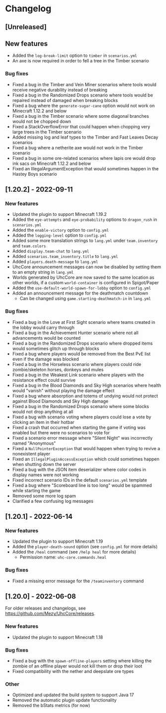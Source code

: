 # Changelog

## [Unreleased]

## New features

- Added the `log-break-limit` option to `timber` in `scenarios.yml`
- An axe is now required in order to fell a tree in the Timber scenario

### Bug fixes

- Fixed a bug in the Timber and Vein Miner scenarios where tools would receive negative durability instead of breaking
- Fixed a bug in the Randomized Drops scenario where tools would be repaired instead of damaged when breaking blocks
- Fixed a bug where the `generate-sugar-cane` option would not work on Minecraft 1.12.2 and below
- Fixed a bug in the Timber scenario where some diagonal branches would not be chopped down
- Fixed a StackOverflowError that could happen when chopping very large trees in the Timber scenario
- Added missing log and leaf types to the Timber and Fast Leaves Decay scenarios
- Fixed a bug where a netherite axe would not work in the Timber scenario
- Fixed a bug in some ore-related scenarios where lapis ore would drop ink sacs on Minecraft 1.12.2 and below
- Fixed an IllegalArgumentException that would sometimes happen in the Hastey Boys scenario

## [1.20.2] - 2022-09-11

### New features

- Updated the plugin to support Minecraft 1.19.2
- Added the `eye-attempts` and `eye-probability` options to `dragon_rush` in `scenarios.yml`
- Added the `enable-victory` option to `config.yml`
- Added the `logging-level` option to `config.yml`
- Added some more translation strings to `lang.yml` under `team.inventory` and `team.colors`
- Added `display.team-chat` to `lang.yml`
- Added `scenarios.team_inventory.title` to `lang.yml`
- Added `players.death-message` to `lang.yml`
- UhcCore announcement messages can now be disabled by setting them to an empty string in `lang.yml`
- Worlds generated by UhcCore are now saved to the same location as other
worlds, if a custom `world-container` is configured in Spigot/Paper
- Added the `use-default-world-spawn-for-lobby` option to `config.yml`
- Added an announcement message for the deathmatch countdown
    - Can be changed using `game.starting-deathmatch-in` in `lang.yml`

### Bug fixes

- Fixed a bug in the Love at First Sight scenario where teams created in the lobby would carry through
- Fixed a bug in the Achievement Hunter scenario where not all advancements would be counted
- Fixed a bug in the Randomized Drops scenario where dropped items would sometimes glitch up through blocks
- Fixed a bug where players would be removed from the Best PvE list even if the damage was blocked
- Fixed a bug in the Horseless scenario where players could ride zombie/skeleton horses, donkeys and mules
- Fixed a bug in the Weakest Link scenario where players with the resistance effect could survive
- Fixed a bug in the Blood Diamonds and Sky High scenarios where health would "vanish" without playing the damage effect
- Fixed a bug where absorption and totems of undying would not protect against Blood Diamonds and Sky High damage
- Fixed a bug in the Randomized Drops scenario where some blocks would not drop anything at all
- Fixed a bug with scenario voting where players could lose a vote by clicking an item in their hotbar
- Fixed a crash that occurred when starting the game if voting was enabled but there were no scenarios to vote for
- Fixed a scenario error message where "Silent Night" was incorrectly named "Anonymous"
- Fixed a `NullPointerException` that would happen when trying to revive a nonexistent player
- Fixed an `IllegalPluginAccessException` which could sometimes happen when shutting down the server
- Fixed a bug with the JSON item deserializer where color codes in display names were not working
- Fixed incorrect scenario IDs in the default `scenarios.yml` template
- Fixed a bug where "Scoreboard line is too long" would be spammed while starting the game
- Removed some more log spam
- Clarified a few confusing log messages

## [1.20.1] - 2022-06-14

### New features

- Updated the plugin to support Minecraft 1.19
- Added the `player-death-sound` option (see `config.yml` for more details)
- Added the `/heal` command (see `/help heal` for more details)
    - Permission name: `uhc-core.commands.heal`

### Bug fixes

- Fixed a missing error message for the `/teaminventory` command

## [1.20.0] - 2022-06-08

For older releases and changelogs, see
<https://github.com/Mezy/UhcCore/releases>.

### New features

- Updated the plugin to support Minecraft 1.18

### Bug fixes

- Fixed a bug with the `spawn-offline-players` setting where killing
the zombie of an offline player would not kill them or drop their loot
- Fixed compatibility with the nether and deepslate ore types

### Other

- Optimized and updated the build system to support Java 17
- Removed the automatic plugin update functionality
- Removed the bStats metrics (for now)
